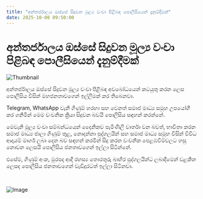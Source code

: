 ```yaml
---
title: "අන්තර්ජාලය ඔස්සේ සිදුවන මූල්‍ය වංචා පිළිබඳ පොලීසියෙන් දැනුම්දීමක්"
date: 2025-10-08 09:50:00
---
```


# අන්තර්ජාලය ඔස්සේ සිදුවන මූල්‍ය වංචා පිළිබඳ පොලීසියෙන් දැනුම්දීමක්

![Thumbnail](https://helakuru.sgp1.cdn.digitaloceanspaces.com/esana/images/lib/srilanka-police[1].jpg)

අන්තර්ජාලය ඔස්සේ සිදුවන මූල්‍ය වංචා පිළිබඳ අවබෝධයෙන් කටයුතු කරන ලෙස පොලීසිය විසින් මහජනතාවගෙන් ඉල්ලීමක් කර තිබෙනවා.

Telegram, WhatsApp වැනි ගිණුම් හරහා සහ වෙනත් සමාජ මාධ්‍ය සමූහ උපයෝගී කර ගනිමින් මෙම වංචනික ක්‍රියා සිදුවන බවයි පොලීසිය සඳහන් කරන්නේ.

මෙවැනි මූල්‍ය වංචා සම්බන්ධයෙන් දෛනිකව පැමිණිලි වාර්තා වන බවත්, භාවිතා කරන සමාජ මාධ්‍ය ජාලා ගිණුම් තුළ, නොදන්නා පුද්ගලයින් සහ සමාජ මාධ්‍ය සමූහ විසින් විවිධ ආදායම් මාර්ග ලබා දෙන බව සඳහන් කරමින් සිදු කරන වංචනික පෙළඹවීම්වලට හසු නොවන ලෙසයි පොලීසිය ජනතාවගෙන් ඉල්ලා සිටින්නේ.

එසේම, ගිණුම් අංක, මුරපද ආදී රහස්‍ය තොරතුරු බාහිර පුද්ගලයින්ට ලබාදීමෙන් වළකින ලෙසද පොලීසිය ජනතාවගෙන් වැඩිදුරටත් ඉල්ලා සිටිනවා.

 

![Image](https://helakuru.sgp1.cdn.digitaloceanspaces.com/esana/images/68e5abb9a174apdf_page_0.jpeg)

